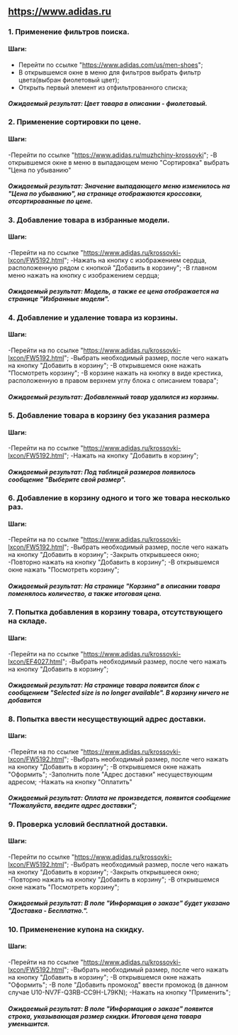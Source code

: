 ## https://www.adidas.ru 

 ### 1. Применение фильтров поиска. 

#### Шаги: 
* Перейти по ссылке "https://www.adidas.com/us/men-shoes";
* В открывшемся окне в меню для фильтров выбрать фильтр цвета(выбран фиолетовый цвет);
* Открыть первый элемент из отфильтрованного списка;

##### Ожидаемый результат: Цвет товара в описании - фиолетовый. 

### 2. Применение сортировки по цене. 

#### Шаги:
-Перейти по ссылке "https://www.adidas.ru/muzhchiny-krossovki";
-В открывшемся окне в меню в выпадающем меню "Сортировка" выбрать "Цена по убыванию"

##### Ожидаемый результат: Значение выпадающего меню изменилось на "Цена по убыванию", на странице отображаются кроссовки, отсортированные по цене.

### 3. Добавление товара в избранные модели.

#### Шаги:
-Перейти на по ссылке "https://www.adidas.ru/krossovki-lxcon/FW5192.html";
-Нажать на кнопку с изображением сердца, расположенную рядом с кнопкой "Добавить в корзину";
-В главном меню нажать на кнопку с изображением сердца;

##### Ожидаемый результат: Модель, а также ее цена отображается на странице "Избранные модели".

### 4. Добавление и удаление товара из корзины.

#### Шаги:
-Перейти на по ссылке "https://www.adidas.ru/krossovki-lxcon/FW5192.html";
-Выбрать необходимый размер, после чего нажать на кнопку "Добавить в корзину";
-В открывшемся окне нажать "Посмотреть корзину";
-В корзине нажать на кнопку в виде крестика, расположенную в правом верхнем углу блока с описанием товара";

##### Ожидаемый результат: Добавленный товар удалился из корзины.

### 5. Добавление товара в корзину без указания размера

#### Шаги:
-Перейти на по ссылке "https://www.adidas.ru/krossovki-lxcon/FW5192.html";
-Нажать на кнопку "Добавить в корзину";

##### Ожидаемый результат: Под таблицей размеров появилось сообщение "Выберите свой размер".

### 6. Добавление в корзину одного и того же товара несколько раз.

#### Шаги:
-Перейти на по ссылке "https://www.adidas.ru/krossovki-lxcon/FW5192.html";
-Выбрать необходимый размер, после чего нажать на кнопку "Добавить в корзину";
-Закрыть открывшееся окно;
-Повторно нажать на кнопку "Добавить в корзину";
-В открывшемся окне нажать "Посмотреть корзину";

##### Ожидаемый результат: На странице "Корзина" в описании товара поменялось количество, а также итоговая цена.

### 7. Попытка добавления в корзину товара, отсутствующего на складе.

#### Шаги:
-Перейти на по ссылке "https://www.adidas.ru/krossovki-lxcon/EF4027.html";
-Выбрать необходимый размер, после чего нажать на кнопку "Добавить в корзину";

##### Ожидаемый результат: На странице товара появится блок с сообщением "Selected size is no longer available". В корзину ничего не добавится

### 8. Попытка ввести несуществующий адрес доставки.

#### Шаги:
-Перейти на по ссылке "https://www.adidas.ru/krossovki-lxcon/FW5192.html";
-Выбрать необходимый размер, после чего нажать на кнопку "Добавить в корзину";
-В открывшемся окне нажать "Оформить";
-Заполнить поле "Адрес доставки" несуществующим адресом;
-Нажать на кнопку "Оплатить"

##### Ожидаемый результат: Оплата не произведется, появится сообщение "Пожалуйста, введите адрес доставки";

### 9. Проверка условий бесплатной доставки.

#### Шаги:
-Перейти по ссылке "https://www.adidas.ru/krossovki-lxcon/FW5192.html";
-Выбрать необходимый размер, после чего нажать на кнопку "Добавить в корзину";
-Закрыть открывшееся окно;
-Повторно нажать на кнопку "Добавить в корзину";
-В открывшемся окне нажать "Посмотреть корзину";

##### Ожидаемый результат: В поле "Информация о заказе" будет указано "Доставка - Бесплатно.".

### 10. Примененение купона на скидку.

#### Шаги:
-Перейти на по ссылке "https://www.adidas.ru/krossovki-lxcon/FW5192.html";
-Выбрать необходимый размер, после чего нажать на кнопку "Добавить в корзину";
-В открывшемся окне нажать "Оформить";
-В поле "Добавить промокод" ввести промокод (в данном случае U10-NV7F-Q3RB-CC9H-L79KN);
-Нажать на кнопку "Применить";

##### Ожидаемый результат: В поле "Информация о заказе" появится строка, указывающая размер скидки. Итоговая цена товара уменьшится.
